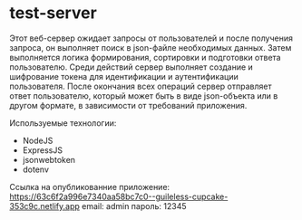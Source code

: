 # test-server

Этот веб-сервер ожидает запросы от пользователей и после получения запроса, он выполняет поиск в json-файле необходимых данных. Затем выполняется логика формирования, сортировки и подготовки ответа пользователю. Среди действий сервер выполняет создание и шифрование токена для идентификации и аутентификации пользователя. После окончания всех операций сервер отправляет ответ пользователю, который может быть в виде json-объекта или в другом формате, в зависимости от требований приложения.

Используемые технологии:
- NodeJS
- ExpressJS
- jsonwebtoken
- dotenv

Ссылка на опубликованние приложение: https://63c6f2a996e7340aa58bc7c0--guileless-cupcake-353c9c.netlify.app
email: admin
пароль: 12345
